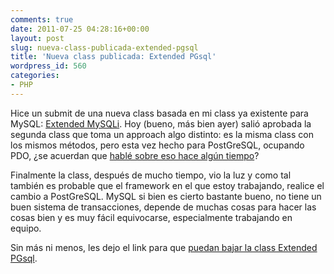 ```yaml
---
comments: true
date: 2011-07-25 04:28:16+00:00
layout: post
slug: nueva-class-publicada-extended-pgsql
title: 'Nueva class publicada: Extended PGsql'
wordpress_id: 560
categories:
- PHP
---
```


Hice un submit de una nueva class basada en mi class ya existente para MySQL: [Extended MySQLi](http://blog.unreal4u.com/publicaciones/). Hoy (bueno, más bien ayer) salió aprobada la segunda class que toma un approach algo distinto: es la misma class con los mismos métodos, pero esta vez hecho para PostGreSQL, ocupando PDO, ¿se acuerdan que [hablé sobre eso hace algún tiempo](http://blog.unreal4u.com/2011/04/instalando-postgresql-php-pgsql-y-php-pdo_pgsql-en-mac-os-x/)?

Finalmente la class, después de mucho tiempo, vio la luz y como tal también es probable que el framework en el que estoy trabajando, realice el cambio a PostGreSQL. MySQL si bien es cierto bastante bueno, no tiene un buen sistema de transacciones, depende de muchas cosas para hacer las cosas bien y es muy fácil equivocarse, especialmente trabajando en equipo. 

Sin más ni menos, les dejo el link para que [puedan bajar la class Extended PGsql](http://www.phpclasses.org/package/7052-PHP-Access-PostGreSQL-databases-using-PDO.html).
